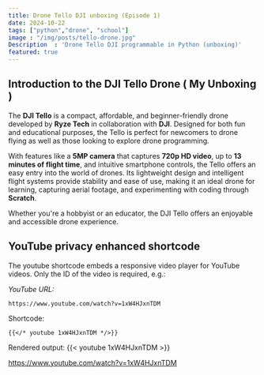 ```yaml
---
title: Drone Tello DJI unboxing (Episode 1)
date: 2024-10-22
tags: ["python","drone", "school"]
image : "/img/posts/tello-drone.jpg"
Description  : 'Drone Tello DJI programmable in Python (unboxing)'
featured: true
---
```


## Introduction to the DJI Tello Drone ( My Unboxing )

The **DJI Tello** is a compact, affordable, and beginner-friendly drone developed by **Ryze Tech** in collaboration with **DJI**. Designed for both fun and educational purposes, the Tello is perfect for newcomers to drone flying as well as those looking to explore drone programming. 

With features like a **5MP camera** that captures **720p HD video**, up to **13 minutes of flight time**, and intuitive smartphone controls, the Tello offers an easy entry into the world of drones. Its lightweight design and intelligent flight systems provide stability and ease of use, making it an ideal drone for learning, capturing aerial footage, and experimenting with coding through **Scratch**.

Whether you're a hobbyist or an educator, the DJI Tello offers an enjoyable and accessible drone experience.

## YouTube privacy enhanced shortcode

The youtube shortcode embeds a responsive video player for YouTube videos. Only the ID of the video is required, e.g.:

*YouTube URL:*
```
https://www.youtube.com/watch?v=1xW4HJxnTDM
```

Shortcode:
```
{{</* youtube 1xW4HJxnTDM */>}}
```
Rendered output:
{{< youtube 1xW4HJxnTDM >}}

https://www.youtube.com/watch?v=1xW4HJxnTDM
